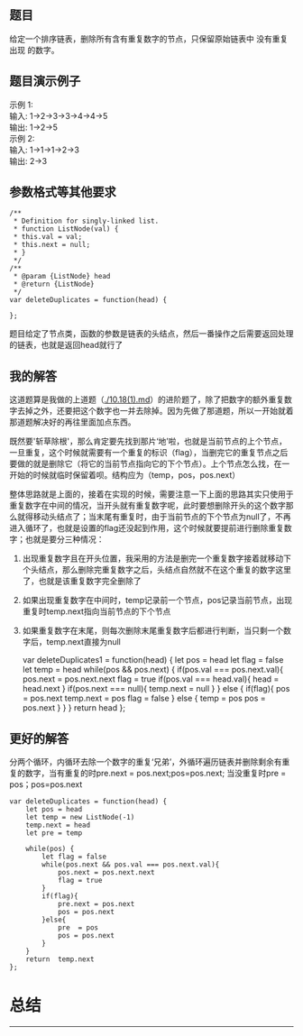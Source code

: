 ## 题目 ##

给定一个排序链表，删除所有含有重复数字的节点，只保留原始链表中 没有重复出现 的数字。

## 题目演示例子 ##
示例 1:  
输入: 1->2->3->3->4->4->5  
输出: 1->2->5  
示例 2:  
输入: 1->1->1->2->3  
输出: 2->3

## 参数格式等其他要求 ##
    /**
     * Definition for singly-linked list.
     * function ListNode(val) {
     * this.val = val;
     * this.next = null;
     * }
     */
    /**
     * @param {ListNode} head
     * @return {ListNode}
     */
    var deleteDuplicates = function(head) {
    
    };

题目给定了节点类，函数的参数是链表的头结点，然后一番操作之后需要返回处理的链表，也就是返回head就行了

## 我的解答 ##
这道题算是我做的上道题（[./10.18(1).md](./10.18(1).md)）的进阶题了，除了把数字的额外重复数字去掉之外，还要把这个数字也一并去除掉。因为先做了那道题，所以一开始就着那道题解决好的再往里面加点东西。
  
既然要'斩草除根'，那么肯定要先找到那片‘地’啦，也就是当前节点的上个节点，一旦重复，这个时候就需要有一个重复的标识（flag），当删完它的重复节点之后要做的就是删除它（将它的当前节点指向它的下个节点）。上个节点怎么找，在一开始的时候就临时保留着呗。结构应为（temp，pos，pos.next）
  
整体思路就是上面的，接着在实现的时候，需要注意一下上面的思路其实只使用于重复数字在中间的情况，当开头就有重复数字呢，此时要想删除开头的这个数字那么就得移动头结点了；当末尾有重复时，由于当前节点的下个节点为null了，不再进入循环了，也就是设置的flag还没起到作用，这个时候就要提前进行删除重复数字；也就是要分三种情况：  
1. 出现重复数字且在开头位置，我采用的方法是删完一个重复数字接着就移动下个头结点，那么删除完重复数字之后，头结点自然就不在这个重复的数字这里了，也就是该重复数字完全删除了  
2. 如果出现重复数字在中间时，temp记录前一个节点，pos记录当前节点，出现重复时temp.next指向当前节点的下个节点  
3. 如果重复数字在末尾，则每次删除末尾重复数字后都进行判断，当只剩一个数字后，temp.next直接为null 

    var deleteDuplicates1 = function(head) {
    	let pos = head
    	let flag = false
    	let temp = head
    	while(pos && pos.next) {
    		if(pos.val === pos.next.val){
     			pos.next = pos.next.next
     			flag = true
     			if(pos.val === head.val){
    				head = head.next 
    			}
     			if(pos.next === null){
    				temp.next = null
    			}
    		} else {
     			if(flag){
    				pos = pos.next
    				temp.next = pos
    				flag = false
     			} else {
    				temp = pos
    				pos = pos.next 
     			} 
    		}
    	}
     	return head
    };

## 更好的解答 ##
分两个循环，内循环去除一个数字的重复‘兄弟’，外循环遍历链表并删除剩余有重复的数字，当有重复的时pre.next = pos.next;pos=pos.next;
当没重复时pre = pos；pos=pos.next

    var deleteDuplicates = function(head) {
    	let pos = head
    	let temp = new ListNode(-1)
    	temp.next = head
    	let pre = temp
    
    	while(pos) {
    		let flag = false
    		while(pos.next && pos.val === pos.next.val){
     			pos.next = pos.next.next
     			flag = true
     		}
    		if(flag){
    			pre.next = pos.next
    			pos = pos.next
    		}else{
    			pre  = pos
    			pos = pos.next
    		}
    	}
    	return  temp.next
    };

# 总结 #
---
